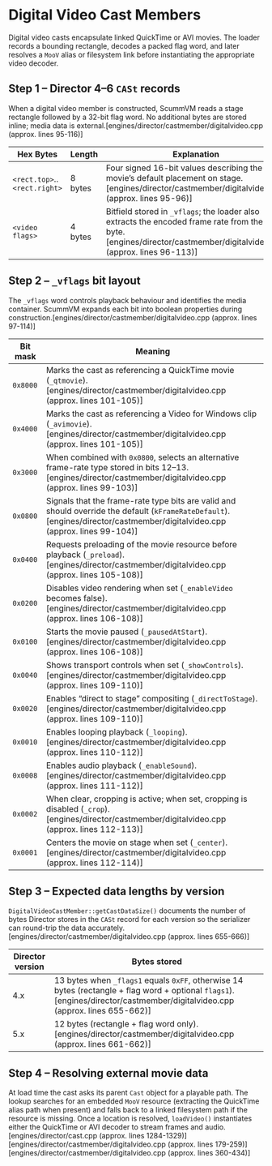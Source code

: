 # Digital Video Cast Members

Digital video casts encapsulate linked QuickTime or AVI movies. The loader records a bounding rectangle, decodes a packed flag word, and later resolves a `MooV` alias or filesystem link before instantiating the appropriate video decoder.

## Step 1 – Director 4–6 `CASt` records

When a digital video member is constructed, ScummVM reads a stage rectangle followed by a 32-bit flag word. No additional bytes are stored inline; media data is external.[engines/director/castmember/digitalvideo.cpp (approx. lines 95-116)]

| Hex Bytes | Length | Explanation |
| --- | --- | --- |
| `<rect.top>`..`<rect.right>` | 8 bytes | Four signed 16-bit values describing the movie’s default placement on stage.[engines/director/castmember/digitalvideo.cpp (approx. lines 95-96)] |
| `<video flags>` | 4 bytes | Bitfield stored in `_vflags`; the loader also extracts the encoded frame rate from the high byte.[engines/director/castmember/digitalvideo.cpp (approx. lines 96-113)] |

## Step 2 – `_vflags` bit layout

The `_vflags` word controls playback behaviour and identifies the media container. ScummVM expands each bit into boolean properties during construction.[engines/director/castmember/digitalvideo.cpp (approx. lines 97-114)]

| Bit mask | Meaning |
| --- | --- |
| `0x8000` | Marks the cast as referencing a QuickTime movie (`_qtmovie`).[engines/director/castmember/digitalvideo.cpp (approx. lines 101-105)] |
| `0x4000` | Marks the cast as referencing a Video for Windows clip (`_avimovie`).[engines/director/castmember/digitalvideo.cpp (approx. lines 101-105)] |
| `0x3000` | When combined with `0x0800`, selects an alternative frame-rate type stored in bits 12–13.[engines/director/castmember/digitalvideo.cpp (approx. lines 99-103)] |
| `0x0800` | Signals that the frame-rate type bits are valid and should override the default (`kFrameRateDefault`).[engines/director/castmember/digitalvideo.cpp (approx. lines 99-104)] |
| `0x0400` | Requests preloading of the movie resource before playback (`_preload`).[engines/director/castmember/digitalvideo.cpp (approx. lines 105-108)] |
| `0x0200` | Disables video rendering when set (`_enableVideo` becomes false).[engines/director/castmember/digitalvideo.cpp (approx. lines 106-108)] |
| `0x0100` | Starts the movie paused (`_pausedAtStart`).[engines/director/castmember/digitalvideo.cpp (approx. lines 106-108)] |
| `0x0040` | Shows transport controls when set (`_showControls`).[engines/director/castmember/digitalvideo.cpp (approx. lines 109-110)] |
| `0x0020` | Enables “direct to stage” compositing (`_directToStage`).[engines/director/castmember/digitalvideo.cpp (approx. lines 109-110)] |
| `0x0010` | Enables looping playback (`_looping`).[engines/director/castmember/digitalvideo.cpp (approx. lines 110-112)] |
| `0x0008` | Enables audio playback (`_enableSound`).[engines/director/castmember/digitalvideo.cpp (approx. lines 111-112)] |
| `0x0002` | When clear, cropping is active; when set, cropping is disabled (`_crop`).[engines/director/castmember/digitalvideo.cpp (approx. lines 112-113)] |
| `0x0001` | Centers the movie on stage when set (`_center`).[engines/director/castmember/digitalvideo.cpp (approx. lines 112-114)] |

## Step 3 – Expected data lengths by version

`DigitalVideoCastMember::getCastDataSize()` documents the number of bytes Director stores in the `CASt` record for each version so the serializer can round-trip the data accurately.[engines/director/castmember/digitalvideo.cpp (approx. lines 655-666)]

| Director version | Bytes stored |
| --- | --- |
| 4.x | 13 bytes when `_flags1` equals `0xFF`, otherwise 14 bytes (rectangle + flag word + optional `flags1`).[engines/director/castmember/digitalvideo.cpp (approx. lines 655-662)] |
| 5.x | 12 bytes (rectangle + flag word only).[engines/director/castmember/digitalvideo.cpp (approx. lines 661-662)] |

## Step 4 – Resolving external movie data

At load time the cast asks its parent `Cast` object for a playable path. The lookup searches for an embedded `MooV` resource (extracting the QuickTime alias path when present) and falls back to a linked filesystem path if the resource is missing. Once a location is resolved, `loadVideo()` instantiates either the QuickTime or AVI decoder to stream frames and audio.[engines/director/cast.cpp (approx. lines 1284-1329)][engines/director/castmember/digitalvideo.cpp (approx. lines 179-259)][engines/director/castmember/digitalvideo.cpp (approx. lines 360-434)]

